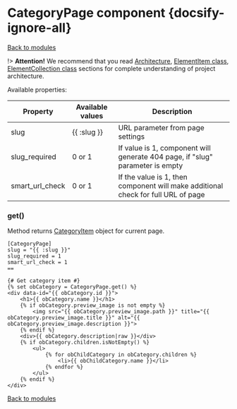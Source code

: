 # CategoryPage component {docsify-ignore-all}

[Back to modules](modules/home.md)

!> **Attention!**  We recommend that you read [Architecture](home.md#architecture), [ElementItem class](item-class/item-class.md),
[ElementCollection class](collection-class/collection-class.md) sections for complete understanding of  project architecture.

Available properties:

|Property|Available values|Description|
|---|---|---|
|slug|{{ :slug }}|URL parameter from page settings|
|slug_required|0 or 1|If value is 1, component will generate 404 page, if "slug" parameter is empty|
|smart_url_check|0 or 1|If the value is 1, then component will make additional check for full URL of page|

### get()

Method returns [CategoryItem](modules/category/item/item.md#categoryitem) object for current page.

```twig
[CategoryPage]
slug = "{{ :slug }}"
slug_required = 1
smart_url_check = 1
==

{# Get category item #}
{% set obCategory = CategoryPage.get() %}
<div data-id="{{ obCategory.id }}">
    <h1>{{ obCategory.name }}</h1>
    {% if obCategory.preview_image is not empty %}
        <img src="{{ obCategory.preview_image.path }}" title="{{ obCategory.preview_image.title }}" alt="{{ obCategory.preview_image.description }}">
    {% endif %}
    <div>{{ obCategory.description|raw }}</div>
    {% if obCategory.children.isNotEmpty() %}
        <ul>
            {% for obChildCategory in obCategory.children %}
                <li>{{ obChildCategory.name }}</li>
            {% endfor %}
        </ul>
    {% endif %}
</div>
```

[Back to modules](modules/home.md)